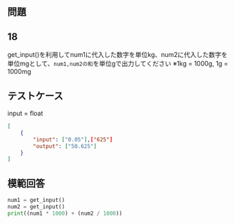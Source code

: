 ## 問題
## 18

get_input()を利用してnum1に代入した数字を単位kg、num2に代入した数字を単位mgとして、`num1,num2の和`を単位gで出力してください
※1kg = 1000g, 1g = 1000mg

## テストケース
input = float
```json
[
	{
		"input": ["0.05"],["625"]
		"output": ["50.625"]
	}
]
```

## 模範回答
```python
num1 = get_input()
num2 = get_input()
print((num1 * 1000) + (num2 / 1000))
```